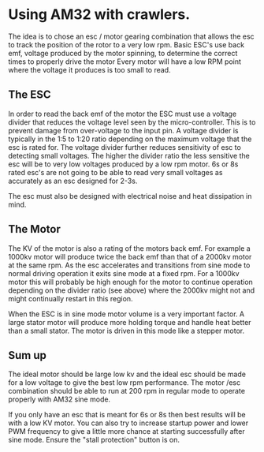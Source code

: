 # Using AM32 with crawlers. 

The idea is to chose an esc / motor gearing combination that allows the esc to track the position of the rotor to a very low rpm. 
Basic ESC's use back emf, voltage produced by the motor spinning, to determine the correct times to properly drive the motor
Every motor will have a low RPM point where the voltage it produces is too small to read. 

## The ESC

In order to read the back emf of the motor the ESC must use a voltage divider that reduces the voltage level seen by the micro-controller. This is to prevent damage from over-voltage to the input pin. A voltage divider is typically in the 1:5 to 1:20 ratio depending on the maximum voltage that the esc is rated for.
The voltage divider further reduces sensitivity of esc to detecting small voltages. The higher the divider ratio the less sensitive the esc will be to very low voltages produced by a low rpm motor.
6s or 8s rated esc's are not going to be able to read very small voltages as accurately as an esc designed for 2-3s.

The esc must also be designed with electrical noise and heat dissipation in mind. 

## The Motor

The KV of the motor is also a rating of the motors back emf. For example a 1000kv motor will produce twice the back emf than that of a 2000kv motor at the same rpm. As the esc accelerates and transitions from sine mode to normal driving operation it exits sine mode at a fixed rpm. For a 1000kv motor this will probably be high enough for the motor to continue operation depending on the divider ratio (see above) where the 2000kv might not and might continually restart in this region.      

When the ESC is in sine mode motor volume is a very important factor. A large stator motor will produce more holding torque and handle heat better than a small stator. The motor is driven in this mode like a stepper motor.

## Sum up 
The ideal motor should be large low kv and the ideal esc should be made for a low voltage to give the best low rpm performance. The motor /esc combination should be able to run at 200 rpm in regular mode to operate properly with AM32 sine mode. 

If you only have an esc that is meant for 6s or 8s then best results will be with a low KV motor. You can also try to increase startup power and lower PWM frequency to give a little more chance at starting successfully after sine mode. Ensure the "stall protection" button is on.  
   